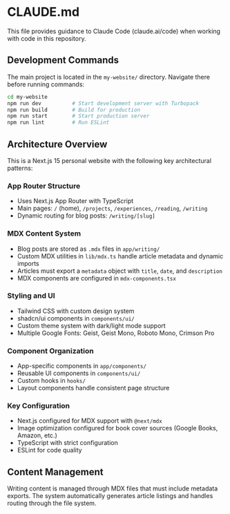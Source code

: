 # CLAUDE.md

This file provides guidance to Claude Code (claude.ai/code) when working with code in this repository.

## Development Commands

The main project is located in the `my-website/` directory. Navigate there before running commands:

```bash
cd my-website
npm run dev          # Start development server with Turbopack
npm run build        # Build for production
npm run start        # Start production server
npm run lint         # Run ESLint
```

## Architecture Overview

This is a Next.js 15 personal website with the following key architectural patterns:

### App Router Structure
- Uses Next.js App Router with TypeScript
- Main pages: `/` (home), `/projects`, `/experiences`, `/reading`, `/writing`
- Dynamic routing for blog posts: `/writing/[slug]`

### MDX Content System
- Blog posts are stored as `.mdx` files in `app/writing/`
- Custom MDX utilities in `lib/mdx.ts` handle article metadata and dynamic imports
- Articles must export a `metadata` object with `title`, `date`, and `description`
- MDX components are configured in `mdx-components.tsx`

### Styling and UI
- Tailwind CSS with custom design system
- shadcn/ui components in `components/ui/`
- Custom theme system with dark/light mode support
- Multiple Google Fonts: Geist, Geist Mono, Roboto Mono, Crimson Pro

### Component Organization
- App-specific components in `app/components/`
- Reusable UI components in `components/ui/`
- Custom hooks in `hooks/`
- Layout components handle consistent page structure

### Key Configuration
- Next.js configured for MDX support with `@next/mdx`
- Image optimization configured for book cover sources (Google Books, Amazon, etc.)
- TypeScript with strict configuration
- ESLint for code quality

## Content Management

Writing content is managed through MDX files that must include metadata exports. The system automatically generates article listings and handles routing through the file system.